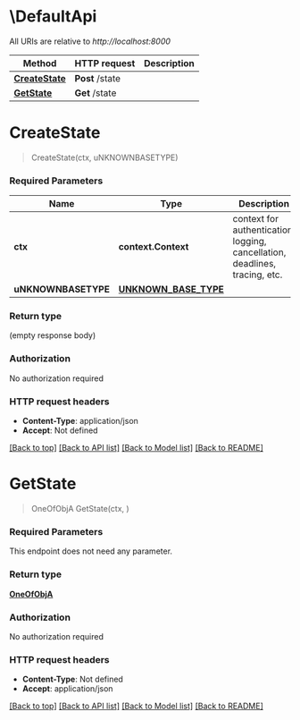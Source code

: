 # \DefaultApi

All URIs are relative to *http://localhost:8000*

Method | HTTP request | Description
------------- | ------------- | -------------
[**CreateState**](DefaultApi.md#CreateState) | **Post** /state | 
[**GetState**](DefaultApi.md#GetState) | **Get** /state | 


# **CreateState**
> CreateState(ctx, uNKNOWNBASETYPE)


### Required Parameters

Name | Type | Description  | Notes
------------- | ------------- | ------------- | -------------
 **ctx** | **context.Context** | context for authentication, logging, cancellation, deadlines, tracing, etc.
  **uNKNOWNBASETYPE** | [**UNKNOWN_BASE_TYPE**](UNKNOWN_BASE_TYPE.md)|  | 

### Return type

 (empty response body)

### Authorization

No authorization required

### HTTP request headers

 - **Content-Type**: application/json
 - **Accept**: Not defined

[[Back to top]](#) [[Back to API list]](../README.md#documentation-for-api-endpoints) [[Back to Model list]](../README.md#documentation-for-models) [[Back to README]](../README.md)

# **GetState**
> OneOfObjA GetState(ctx, )


### Required Parameters
This endpoint does not need any parameter.

### Return type

[**OneOfObjA**](oneOf&lt;ObjA&gt;.md)

### Authorization

No authorization required

### HTTP request headers

 - **Content-Type**: Not defined
 - **Accept**: application/json

[[Back to top]](#) [[Back to API list]](../README.md#documentation-for-api-endpoints) [[Back to Model list]](../README.md#documentation-for-models) [[Back to README]](../README.md)

